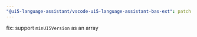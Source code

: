 ```yaml
---
"@ui5-language-assistant/vscode-ui5-language-assistant-bas-ext": patch
---
```


fix: support `minUI5Version` as an array
